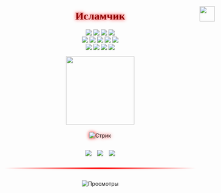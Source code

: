<div align="center">
  <h1 style="font-family: 'MedievalSharp', cursive; color: #8b0000; text-shadow: 0 0 10px #ff0000; position: relative;">
    Исламчик
    <img src="https://i.pinimg.com/originals/2e/e7/50/2ee750e5a53cd60c65604f591ff6e99f.gif" width="40" style="position: absolute; right: -50px; top: -10px;">
  </h1>

  <!-- Технологии с анимированным появлением -->
  <div align="center" style="animation: fadeIn 1.5s ease-in;">
    <p align="center">
      <img src="https://img.shields.io/badge/Express.js-000000?style=for-the-badge&logo=express&logoColor=white&labelColor=8b0000"/>
      <img src="https://img.shields.io/badge/GraphQL-E10098?style=for-the-badge&logo=graphql&logoColor=white&labelColor=8b0000"/>
      <img src="https://img.shields.io/badge/Prisma-2D3748?style=for-the-badge&logo=prisma&logoColor=white&labelColor=8b0000"/>
      <img src="https://img.shields.io/badge/SCSS-CC6699?style=for-the-badge&logo=sass&logoColor=white&labelColor=8b0000"/>
      <br>
      <img src="https://img.shields.io/badge/Redis-DC382D?style=for-the-badge&logo=redis&logoColor=white&labelColor=000000"/>
      <img src="https://img.shields.io/badge/NestJS-E0234E?style=for-the-badge&logo=nestjs&logoColor=white&labelColor=000000"/>
      <img src="https://img.shields.io/badge/Node.js-339933?style=for-the-badge&logo=nodedotjs&logoColor=white&labelColor=000000"/>
      <img src="https://img.shields.io/badge/JavaScript-F7DF1E?style=for-the-badge&logo=javascript&logoColor=000000&labelColor=000000"/>
      <img src="https://img.shields.io/badge/TypeScript-3178C6?style=for-the-badge&logo=typescript&logoColor=white&labelColor=000000"/>
      <br>
      <img src="https://img.shields.io/badge/PostgreSQL-4169E1?style=for-the-badge&logo=postgresql&logoColor=white&labelColor=000000"/>
      <img src="https://img.shields.io/badge/MySQL-4479A1?style=for-the-badge&logo=mysql&logoColor=white&labelColor=000000"/>
      <img src="https://img.shields.io/badge/MongoDB-47A248?style=for-the-badge&logo=mongodb&logoColor=white&labelColor=000000"/>
      <img src="https://img.shields.io/badge/Docker-2496ED?style=for-the-badge&logo=docker&logoColor=white&labelColor=000000"/>
    </p>
  </div>

  <!-- Статистика с анимацией при наведении -->
  <div align="center" style="display: flex; gap: 20px; flex-wrap: wrap; justify-content: center;">
    <img height="180em" src="https://github-readme-stats.vercel.app/api?username=toooweee&show_icons=true&theme=dark&bg_color=000000&title_color=FF0000&icon_color=FF5555&border_color=FF0000&include_all_commits=true" style="transition: transform 0.3s;" onmouseover="this.style.transform='scale(1.05)'" onmouseout="this.style.transform='scale(1)'"/>
  </div>

  <!-- Стрик с эффектом свечения -->
  <div style="margin: 20px 0; filter: drop-shadow(0 0 5px #ff0000);">
    <img src="https://streak-stats.demolab.com?user=toooweee&theme=dark&background=000000&border=FF0000&stroke=FF0000&ring=FF0000&fire=FF0000&currStreakNum=FFFFFF&sideNums=FFFFFF&currStreakLabel=FF0000&sideLabels=FF0000&dates=808080" alt="Стрик"/>
  </div>

  <!-- Социальные иконки с анимацией -->
  <div align="center" style="margin-top:30px; display: flex; gap: 15px; justify-content: center;">
    <a href="https://t.me/toooweee" target="_blank" style="transition: transform 0.3s;" onmouseover="this.style.transform='rotate(5deg) scale(1.1)'" onmouseout="this.style.transform='none'">
      <img src="https://img.shields.io/badge/Telegram-000000?style=for-the-badge&logo=telegram&logoColor=26A5E4&color=8b0000"/>
    </a>
    <a href="mailto:byprob03@gmail.com" target="_blank" style="transition: transform 0.3s;" onmouseover="this.style.transform='rotate(-5deg) scale(1.1)'" onmouseout="this.style.transform='none'">
      <img src="https://img.shields.io/badge/Gmail-000000?style=for-the-badge&logo=gmail&logoColor=EA4335&color=8b0000"/>
    </a>
    <a href="https://discord.com/users/YOUR_ID" target="_blank" style="transition: transform 0.3s;" onmouseover="this.style.transform='rotate(5deg) scale(1.1)'" onmouseout="this.style.transform='none'">
      <img src="https://img.shields.io/badge/Discord-000000?style=for-the-badge&logo=discord&logoColor=5865F2&color=8b0000"/>
    </a>
  </div>

  <!-- Анимированный разделитель -->
  <div style="margin: 30px 0; position: relative; height: 4px;">
    <div style="height: 100%; width: 100%; background: linear-gradient(90deg, transparent 0%, #ff0000 50%, transparent 100%); animation: gradientFlow 2s infinite linear;"></div>
  </div>

  <!--START_SECTION:waka-->
<!--END_SECTION:waka-->

  <!-- Счётчик посещений с пульсацией -->
  <div align="center" style="margin-top: 30px; animation: pulse 2s infinite;">
    <img src="https://komarev.com/ghpvc/?username=toooweee&color=ff0000&style=flat-square" alt="Просмотры"/>
  </div>
</div>

